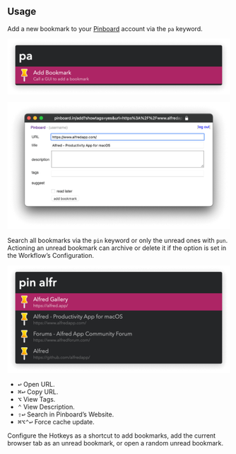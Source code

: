 ## Usage

Add a new bookmark to your [Pinboard](https://pinboard.in) account via the `pa` keyword.

![Add bookmark](images/pa.png)

![Browser GUI to add bookmark](images/gui.png)

Search all bookmarks via the `pin` keyword or only the unread ones with `pun`. Actioning an unread bookmark can archive or delete it if the option is set in the Workflow’s Configuration.

![Showing bookmarks matching alfr](images/pin.png)

* <kbd>↩</kbd> Open URL.
* <kbd>⌘</kbd><kbd>↩</kbd> Copy URL.
* <kbd>⌥</kbd> View Tags.
* <kbd>⌃</kbd> View Description.
* <kbd>⇧</kbd><kbd>↩</kbd> Search in Pinboard’s Website.
* <kbd>⌘</kbd><kbd>⌥</kbd><kbd>⌃</kbd><kbd>↩</kbd> Force cache update.

Configure the Hotkeys as a shortcut to add bookmarks, add the current browser tab as an unread bookmark, or open a random unread bookmark.
